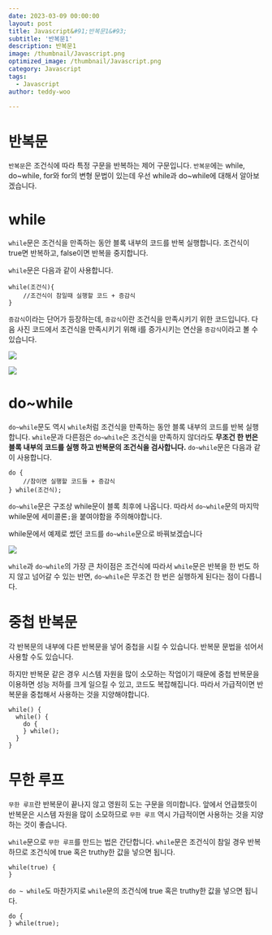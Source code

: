 ```yaml
---
date: 2023-03-09 00:00:00
layout: post
title: Javascript&#91;반복문1&#93; 
subtitle: '반복문1'
description: 반복문1
image: /thumbnail/Javascript.png
optimized_image: /thumbnail/Javascript.png
category: Javascript
tags:
  - Javascript
author: teddy-woo

---
```


# 반복문

`반복문`은 조건식에 따라 특정 구문을 반복하는 제어 구문입니다. `반복문`에는 while, do~while, for와 for의 변형 문법이 있는데 우선 while과 do~while에 대해서 알아보겠습니다.

# while

`while`문은 조건식을 만족하는 동안 블록 내부의 코드를 반복 실행합니다. 조건식이 true면 반복하고, false이면 반복을 중지합니다.

`while`문은 다음과 같이 사용합니다.

```
while(조건식){
	//조건식이 참일때 실행할 코드 + 증감식
}
```

`증감식`이라는 단어가 등장하는데, `증감식`이란 조건식을 만족시키기 위한 코드입니다. 다음 사진 코드에서 조건식을 만족시키기 위해 i를 증가시키는 연산을 `증감식`이라고 볼 수 있습니다.

![](https://velog.velcdn.com/images%2Fbami%2Fpost%2F482e1566-54fb-4887-9078-ca8cf3f79d34%2Fimage.png)

![](https://velog.velcdn.com/images%2Fbami%2Fpost%2F61408c2a-55bb-4401-89dc-c15aae84afaf%2Fimage.png)

# do~while

`do~while`문도 역시 `while`처럼 조건식을 만족하는 동안 블록 내부의 코드를 반복 실행합니다. `while`문과 다른점은 `do~while`은 조건식을 만족하지 않더라도 **무조건 한 번은 블록 내부의 코드를 실행 하고 반복문의 조건식을 검사합니다.** `do~while`문은 다음과 같이 사용합니다.

```
do {
	//참이면 실행할 코드들 + 증감식
} while(조건식);
```

`do~while`문은 구조상 while문이 블록 최후에 나옵니다. 따라서 `do~while`문의 마지막 while문에 세미콜론`;`을 붙여야함을 주의해야합니다.

while문에서 예제로 썼던 코드를 `do~while`문으로 바꿔보겠습니다

![](https://velog.velcdn.com/images%2Fbami%2Fpost%2F4cdcc757-3a80-49ba-ae9c-fcc5f8f2d258%2Fimage.png)

`while`과 `do~while`의 가장 큰 차이점은 조건식에 따라서 `while`문은 반복을 한 번도 하지 않고 넘어갈 수 있는 반면, `do~while`은 무조건 한 번은 실행하게 된다는 점이 다릅니다.

# 중첩 반복문

각 반복문의 내부에 다른 반복문을 넣어 중첩을 시킬 수 있습니다. 반복문 문법을 섞어서 사용할 수도 있습니다.

하지만 반복문 같은 경우 시스템 자원을 많이 소모하는 작업이기 때문에 중첩 반복문을 이용하면 성능 저하를 크게 일으킬 수 있고, 코드도 복잡해집니다. 따라서 가급적이면 반복문을 중첩해서 사용하는 것을 지양해야합니다.

```
while() {
  while() {
    do {
    } while();
  }
}
```

# 무한 루프

`무한 루프`란 반복문이 끝나지 않고 영원히 도는 구문을 의미합니다. 앞에서 언급했듯이 반복문은 시스템 자원을 많이 소모하므로 `무한 루프` 역시 가급적이면 사용하는 것을 지양하는 것이 좋습니다.

`while`문으로 `무한 루프`를 만드는 법은 간단합니다. `while`문은 조건식이 참일 경우 반복하므로 조건식에 true 혹은 truthy한 값을 넣으면 됩니다.

```
while(true) {
}
```

`do ~ while`도 마찬가지로 `while`문의 조건식에 true 혹은 truthy한 값을 넣으면 됩니다.

```
do {
} while(true);
```